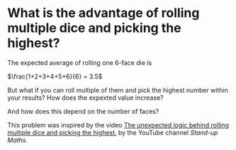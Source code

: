# What is the advantage of rolling multiple dice and picking the highest?

The expected average of rolling one 6-face die is

$\frac{1+2+3+4+5+6}{6} = 3.5$

But what if you can roll multiple of them and pick the highest number within your results? How does the expexted value increase?

And how does this depend on the number of faces?

This problem was inspired by the video [The unexpected logic behind rolling multiple dice and picking the highest.](https://www.youtube.com/watch?v=X_DdGRjtwAo)
by the YouTube channel _Stand-up Maths_.